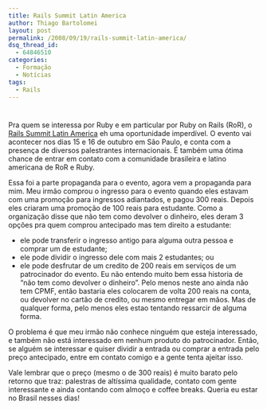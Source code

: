 ```yaml
---
title: Rails Summit Latin America
author: Thiago Bartolomei
layout: post
permalink: /2008/09/19/rails-summit-latin-america/
dsq_thread_id:
  - 64846510
categories:
  - Formação
  - Notícias
tags:
  - Rails
---
```

# 

Pra quem se interessa por Ruby e em particular por Ruby on Rails (RoR), o [Rails Summit Latin America][1] eh uma oportunidade imperdível. O evento vai acontecer nos dias 15 e 16 de outubro em São Paulo, e conta com a presença de diversos palestrantes internacionais. É também uma ótima chance de entrar em contato com a comunidade brasileira e latino americana de RoR e Ruby.

 [1]: http://www.locaweb.com.br/railssummit/

Essa foi a parte propaganda para o evento, agora vem a propaganda para mim. Meu irmão comprou o ingresso para o evento quando eles estavam com uma promoção para ingressos adiantados, e pagou 300 reais. Depois eles criaram uma promoção de 100 reais para estudante. Como a organização disse que não tem como devolver o dinheiro, eles deram 3 opções pra quem comprou antecipado mas tem direito a estudante: 
*   ele pode transferir o ingresso antigo para alguma outra pessoa e comprar um de estudante;
*   ele pode dividir o ingresso dele com mais 2 estudantes; ou
*   ele pode desfrutar de um credito de 200 reais em serviços de um patrocinador do evento. Eu não entendo muito bem essa historia de “não tem como devolver o dinheiro”. Pelo menos neste ano ainda não tem CPMF, então bastaria eles colocarem de volta 200 reais na conta, ou devolver no cartão de credito, ou mesmo entregar em mãos. Mas de qualquer forma, pelo menos eles estao tentando ressarcir de alguma forma.

O problema é que meu irmão não conhece ninguém que esteja interessado, e também não está interessado em nenhum produto do patrocinador. Então, se alguém se interessar e quiser dividir a entrada ou comprar a entrada pelo preço antecipado, entre em contato comigo e a gente tenta ajeitar isso.

Vale lembrar que o preço (mesmo o de 300 reais) é muito barato pelo retorno que traz: palestras de altíssima qualidade, contato com gente interessante e ainda contando com almoço e coffee breaks. Queria eu estar no Brasil nesses dias!